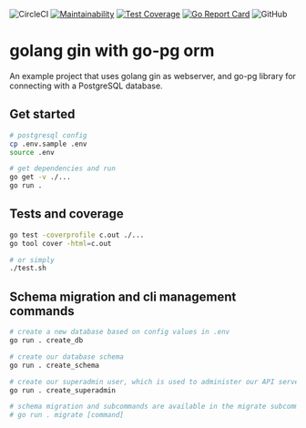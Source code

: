 ![CircleCI](https://img.shields.io/circleci/build/github/gogjango/gjango) [![Maintainability](https://api.codeclimate.com/v1/badges/33f9e187fee5dc62a4d7/maintainability)](https://codeclimate.com/github/gogjango/gjango/maintainability) [![Test Coverage](https://api.codeclimate.com/v1/badges/33f9e187fee5dc62a4d7/test_coverage)](https://codeclimate.com/github/gogjango/gjango/test_coverage) [![Go Report Card](https://goreportcard.com/badge/github.com/calvinchengx/gin-go-pg)](https://goreportcard.com/report/github.com/calvinchengx/gin-go-pg) ![GitHub](https://img.shields.io/github/license/calvinchengx/gin-go-pg)


# golang gin with go-pg orm

An example project that uses golang gin as webserver, and go-pg library for connecting with a PostgreSQL database.

## Get started

```bash
# postgresql config
cp .env.sample .env
source .env
```

```bash
# get dependencies and run
go get -v ./...
go run .
```

## Tests and coverage

```bash
go test -coverprofile c.out ./...
go tool cover -html=c.out

# or simply
./test.sh
```

## Schema migration and cli management commands

```bash
# create a new database based on config values in .env
go run . create_db

# create our database schema
go run . create_schema

# create our superadmin user, which is used to administer our API server
go run . create_superadmin

# schema migration and subcommands are available in the migrate subcommand
# go run . migrate [command]
```
